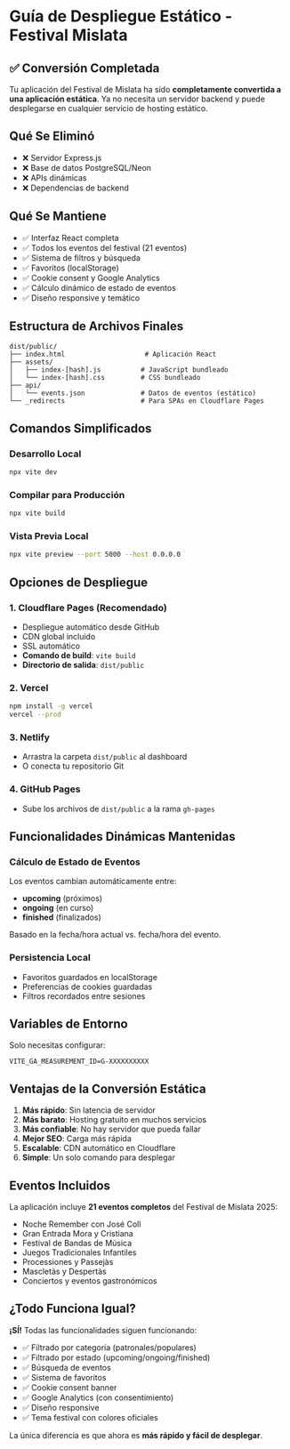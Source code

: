 # Guía de Despliegue Estático - Festival Mislata

## ✅ Conversión Completada

Tu aplicación del Festival de Mislata ha sido **completamente convertida a una aplicación estática**. Ya no necesita un servidor backend y puede desplegarse en cualquier servicio de hosting estático.

## Qué Se Eliminó

- ❌ Servidor Express.js
- ❌ Base de datos PostgreSQL/Neon
- ❌ APIs dinámicas
- ❌ Dependencias de backend

## Qué Se Mantiene

- ✅ Interfaz React completa
- ✅ Todos los eventos del festival (21 eventos)
- ✅ Sistema de filtros y búsqueda
- ✅ Favoritos (localStorage)
- ✅ Cookie consent y Google Analytics
- ✅ Cálculo dinámico de estado de eventos
- ✅ Diseño responsive y temático

## Estructura de Archivos Finales

```
dist/public/
├── index.html                    # Aplicación React
├── assets/
│   ├── index-[hash].js          # JavaScript bundleado
│   └── index-[hash].css         # CSS bundleado
├── api/
│   └── events.json              # Datos de eventos (estático)
└── _redirects                   # Para SPAs en Cloudflare Pages
```

## Comandos Simplificados

### Desarrollo Local
```bash
npx vite dev
```

### Compilar para Producción
```bash
npx vite build
```

### Vista Previa Local
```bash
npx vite preview --port 5000 --host 0.0.0.0
```

## Opciones de Despliegue

### 1. Cloudflare Pages (Recomendado)
- Despliegue automático desde GitHub
- CDN global incluido
- SSL automático
- **Comando de build**: `vite build`
- **Directorio de salida**: `dist/public`

### 2. Vercel
```bash
npm install -g vercel
vercel --prod
```

### 3. Netlify
- Arrastra la carpeta `dist/public` al dashboard
- O conecta tu repositorio Git

### 4. GitHub Pages
- Sube los archivos de `dist/public` a la rama `gh-pages`

## Funcionalidades Dinámicas Mantenidas

### Cálculo de Estado de Eventos
Los eventos cambian automáticamente entre:
- **upcoming** (próximos)
- **ongoing** (en curso) 
- **finished** (finalizados)

Basado en la fecha/hora actual vs. fecha/hora del evento.

### Persistencia Local
- Favoritos guardados en localStorage
- Preferencias de cookies guardadas
- Filtros recordados entre sesiones

## Variables de Entorno

Solo necesitas configurar:
```
VITE_GA_MEASUREMENT_ID=G-XXXXXXXXXX
```

## Ventajas de la Conversión Estática

1. **Más rápido**: Sin latencia de servidor
2. **Más barato**: Hosting gratuito en muchos servicios
3. **Más confiable**: No hay servidor que pueda fallar
4. **Mejor SEO**: Carga más rápida
5. **Escalable**: CDN automático en Cloudflare
6. **Simple**: Un solo comando para desplegar

## Eventos Incluidos

La aplicación incluye **21 eventos completos** del Festival de Mislata 2025:
- Noche Remember con José Coll
- Gran Entrada Mora y Cristiana
- Festival de Bandas de Música
- Juegos Tradicionales Infantiles
- Processiones y Passejàs
- Mascletàs y Despertàs
- Conciertos y eventos gastronómicos

## ¿Todo Funciona Igual?

**¡SÍ!** Todas las funcionalidades siguen funcionando:
- ✅ Filtrado por categoría (patronales/populares)
- ✅ Filtrado por estado (upcoming/ongoing/finished)
- ✅ Búsqueda de eventos
- ✅ Sistema de favoritos
- ✅ Cookie consent banner
- ✅ Google Analytics (con consentimiento)
- ✅ Diseño responsive
- ✅ Tema festival con colores oficiales

La única diferencia es que ahora es **más rápido y fácil de desplegar**.